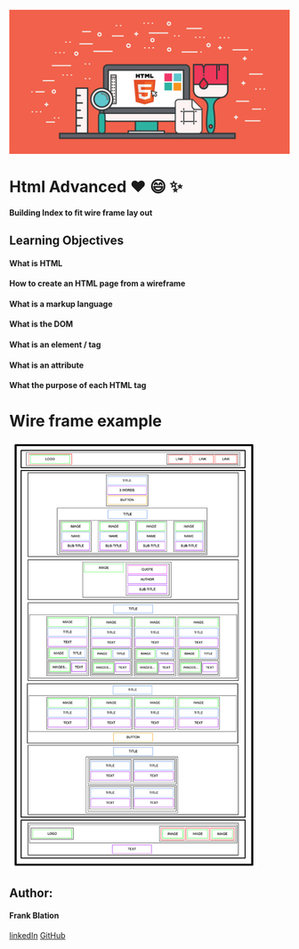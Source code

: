 ![banner](banner.png)

# Html Advanced :heart: :smile: :sparkles:

#### Building Index to fit wire frame lay out

## Learning Objectives

#### What is HTML 
#### How to create an HTML page from a wireframe
#### What is a markup language
#### What is the DOM
#### What is an element / tag
#### What is an attribute
#### What the purpose of each HTML tag


# Wire frame example

![Alt text](wireframe.png)

## Author:
#### Frank Blation
[linkedIn](https://www.linkedin.com/in/frank-blation-607335282/)
[GitHub](https://github.com/Frankblation)
